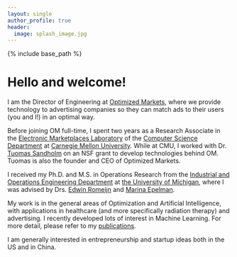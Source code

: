 ```yaml
---
layout: single
author_profile: true
header:
  image: splash_image.jpg
---
```


{% include base_path %}

Hello and welcome!
=========

I am the Director of Engineering at [Optimized Markets][om], where we provide technology to advertising companies so they can match ads to their users (you and I!) in an optimal way.

Before joining OM full-time, I spent two years as a Research Associate in the [Electronic Marketplaces Laboratory][lab] of the [Computer Science Department][csd] at [Carnegie Mellon University][cmu]. While at CMU, I worked with Dr. [Tuomas Sandholm][sandholm] on an NSF grant to develop technologies behind OM. Tuomas is also the founder and CEO of Optimized Markets.

I received my Ph.D. and M.S. in Operations Research from the [Industrial and Operations Engineering Department][ioe] at [the University of Michigan][um], where I was advised by Drs. [Edwin Romeijn][romeijn] and [Marina Epelman][epelman].

My work is in the general areas of Optimization and Artificial Intelligence, with applications in healthcare (and more specifically radiation therapy) and advertising. I recently developed lots of interest in Machine Learning. For more detail, please refer to my [publications][pub].

I am generally interested in entrepreneurship and startup ideas both in the US and in China.


[om]: http://www.optimizedmarkets.com/
[lab]: http://www.cs.cmu.edu/~amem/
[csd]: http://www.csd.cs.cmu.edu/
[cmu]: http://www.cmu.edu/
[sandholm]: http://www.cs.cmu.edu/~sandholm/
[ioe]: http://www.engin.umich.edu/ioe/
[um]: http://www.umich.edu/
[romeijn]: https://www.isye.gatech.edu/users/edwin-romeijn/
[epelman]: http://www-personal.umich.edu/~mepelman/
[pub]: publications
